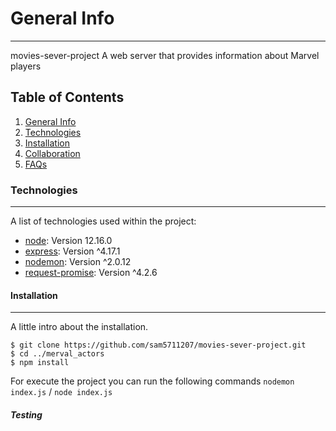 # General Info 
***
movies-sever-project
A web server that provides information about Marvel players

## Table of Contents
1. [General Info](#general-info)
2. [Technologies](#technologies)
3. [Installation](#installation)
4. [Collaboration](#collaboration)
5. [FAQs](#faqs)

### Technologies
***
A list of technologies used within the project:
* [node](https://nodejs.org/en/): Version 12.16.0 
* [express](https://expressjs.com/): Version ^4.17.1
* [nodemon](https://nodemon.io/): Version ^2.0.12
* [request-promise](): Version ^4.2.6

#### Installation
***
A little intro about the installation. 
```
$ git clone https://github.com/sam5711207/movies-sever-project.git
$ cd ../merval_actors
$ npm install
```
For execute the project you can run the following commands 
```nodemon index.js``` / ```node index.js```

##### Testing

